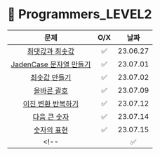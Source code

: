# 📖 Programmers_LEVEL2
| 문제 | O/X | 날짜 |
|:----------:|:----------:|:----------:|
| [최댓값과 최솟값](https://school.programmers.co.kr/learn/courses/30/lessons/12939) | ✅ | 23.06.27 |
| [JadenCase 문자열 만들기](https://school.programmers.co.kr/learn/courses/30/lessons/12951) | ✅ | 23.07.01 |
| [최솟값 만들기](https://school.programmers.co.kr/learn/courses/30/lessons/12941) | ✅ | 23.07.02 |
| [올바른 괄호](https://school.programmers.co.kr/learn/courses/30/lessons/12909) | ✅ | 23.07.09 |
| [이진 변환 반복하기](https://school.programmers.co.kr/learn/courses/30/lessons/70129) | ✅ | 23.07.12 |
| [다음 큰 숫자](https://school.programmers.co.kr/learn/courses/30/lessons/12911) | ✅ | 23.07.14 |
| [숫자의 표현](https://school.programmers.co.kr/learn/courses/30/lessons/12924) | ✅ | 23.07.15 |
<!-- | []() | ✅ | 23.07.15 | -->